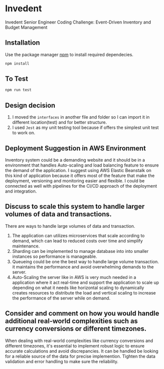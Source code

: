 # Invedent

Invedent Senior Engineer Coding Challenge: Event-Driven Inventory and Budget Management

## Installation

Use the package manager [npm](https://www.npmjs.com/) to install required dependecies.

```bash
npm install
```

## To Test

```bash
npm run test
```

## Design decision

1. I moved the `interfaces` in another file and folder so I can import it in different location(test) and for better structure.
2. I used `Jest` as my unit testing tool because if offers the simplest unit test to work on.

## Deployment Suggestion in AWS Environment

Inventory system could be a demanding website and it should be in a environment that handles Auto-scaling and load balancing feature to ensure the demand of the application. I suggest using AWS Elastic Beanstalk on this kind of application because it offers most of the feature that make the deployment, versioning and monitoring easier and flexible. I could be connected as well with pipelines for the CI/CD approach of the deployment and integration.

## Discuss to scale this system to handle larger volumes of data and transactions.

There are ways to handle large volumes of data and transaction.

1. The application can utilizes microservices that scale according to demand, which can lead to reduced costs over time and simplify maintenance.
2. Sharding can be implemented to manage database into into smaller instances so performance is manageable.
3. Queueing could be one the best way to handle large volume transaction. it maintains the performance and avoid overwhelming demands to the server.
4. Auto-Scaling the server like in AWS is very much needed in a application where it act real-time and support the application to scale up depending on what it needs like horizontal scaling to dynamically creates resources to distribute the load and vertical scaling to increase the performance of the server while on demand.

## Consider and comment on how you would handle additional real-world complexities such as currency conversions or different timezones.

When dealing with real-world complexities like currency conversions and different timezones, it's essential to implement robust logic to ensure accurate calculations and avoid discrepancies. It can be handled be looking for a reliable source of the data for precise implemention. Tighten the data validation and error handling to make sure the reliability.
